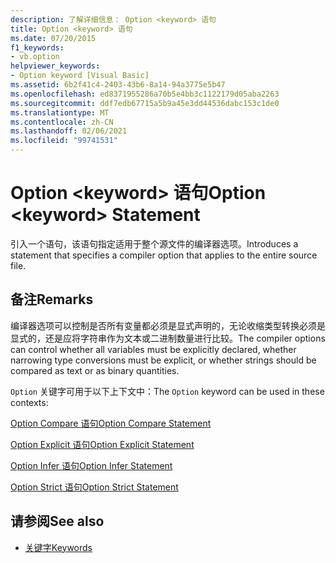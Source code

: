 ```yaml
---
description: 了解详细信息： Option <keyword> 语句
title: Option <keyword> 语句
ms.date: 07/20/2015
f1_keywords:
- vb.option
helpviewer_keywords:
- Option keyword [Visual Basic]
ms.assetid: 6b2f41c4-2403-43b6-8a14-94a3775e5b47
ms.openlocfilehash: ed8371955286a70b5e4bb3c1122179d05aba2263
ms.sourcegitcommit: ddf7edb67715a5b9a45e3dd44536dabc153c1de0
ms.translationtype: MT
ms.contentlocale: zh-CN
ms.lasthandoff: 02/06/2021
ms.locfileid: "99741531"
---
```

# <a name="option-keyword-statement"></a><span data-ttu-id="97603-103">Option \<keyword> 语句</span><span class="sxs-lookup"><span data-stu-id="97603-103">Option \<keyword> Statement</span></span>

<span data-ttu-id="97603-104">引入一个语句，该语句指定适用于整个源文件的编译器选项。</span><span class="sxs-lookup"><span data-stu-id="97603-104">Introduces a statement that specifies a compiler option that applies to the entire source file.</span></span>  
  
## <a name="remarks"></a><span data-ttu-id="97603-105">备注</span><span class="sxs-lookup"><span data-stu-id="97603-105">Remarks</span></span>  

 <span data-ttu-id="97603-106">编译器选项可以控制是否所有变量都必须是显式声明的，无论收缩类型转换必须是显式的，还是应将字符串作为文本或二进制数量进行比较。</span><span class="sxs-lookup"><span data-stu-id="97603-106">The compiler options can control whether all variables must be explicitly declared, whether narrowing type conversions must be explicit, or whether strings should be compared as text or as binary quantities.</span></span>  
  
 <span data-ttu-id="97603-107">`Option` 关键字可用于以下上下文中：</span><span class="sxs-lookup"><span data-stu-id="97603-107">The `Option` keyword can be used in these contexts:</span></span>  
  
 [<span data-ttu-id="97603-108">Option Compare 语句</span><span class="sxs-lookup"><span data-stu-id="97603-108">Option Compare Statement</span></span>](option-compare-statement.md)  
  
 [<span data-ttu-id="97603-109">Option Explicit 语句</span><span class="sxs-lookup"><span data-stu-id="97603-109">Option Explicit Statement</span></span>](option-explicit-statement.md)  
  
 [<span data-ttu-id="97603-110">Option Infer 语句</span><span class="sxs-lookup"><span data-stu-id="97603-110">Option Infer Statement</span></span>](option-infer-statement.md)  
  
 [<span data-ttu-id="97603-111">Option Strict 语句</span><span class="sxs-lookup"><span data-stu-id="97603-111">Option Strict Statement</span></span>](option-strict-statement.md)  
  
## <a name="see-also"></a><span data-ttu-id="97603-112">请参阅</span><span class="sxs-lookup"><span data-stu-id="97603-112">See also</span></span>

- [<span data-ttu-id="97603-113">关键字</span><span class="sxs-lookup"><span data-stu-id="97603-113">Keywords</span></span>](../keywords/index.md)
